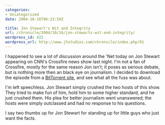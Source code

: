```yaml
--- 
categories:
- Uncategorized
date: 2004-10-16T06:23:59Z

title: Jon Stewart's Wit and Integrity
url: /chronicle/2004/10/16/jon-stewarts-wit-and-integrity/
wordpress_id: 422
wordpress_url: http://www.j5studios.com/chronicle/index.php/91
---
```


I happened to see a lot of discussion around the 'Net today on Jon Stewart appearing on CNN's Crossfire news show last night.  I'm not a fan of Crossfire, mostly for the same reason Jon isn't; it poses as serious debate, but is nothing more then an black eye on journalism.  I decided to download the episode from a <a href="http://bitflood.org:8080/?file=791b2f5d95a54d1381b85f271b51f71e73964185">BitTorrent site</a>, and see what all the fuss was about.


I'm left speechless.  Jon Stewart simply crushed the two hosts of this show.  They tried to make fun of him, hold him to some higher standard, and he just crushed them.  His plea for better journalism went unanswered; the hosts were simply outclassed and had no response to his questions.


I say two thumbs up for Jon Stewart for standing up for little guys who just want the facts.

